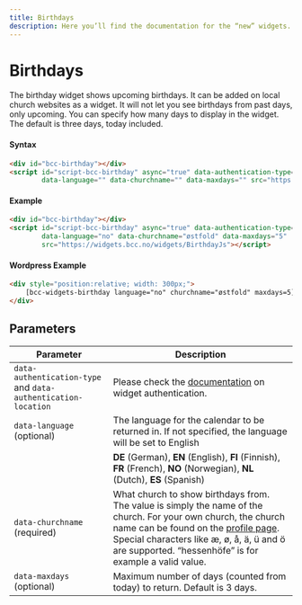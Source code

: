 ```yaml
---
title: Birthdays
description: Here you’ll find the documentation for the “new” widgets. They are also known as widgets.bcc.no (as opposed to the old widgets: widgets.brunstad.org).
---
```


# Birthdays

The birthday widget shows upcoming birthdays. It can be added on local church websites as a widget. It will not let you
see birthdays from past days, only upcoming. You can specify how many days to display in the widget. The default is
three days, today included.

#### Syntax
````html
<div id="bcc-birthday"></div>
<script id="script-bcc-birthday" async="true" data-authentication-type="" data-authentication-location=""
        data-language="" data-churchname="" data-maxdays="" src="https://widgets.bcc.no/widgets/BirthdayJs"></script>
````
#### Example
````html
<div id="bcc-birthday"></div>
<script id="script-bcc-birthday" async="true" data-authentication-type="" data-authentication-location=""
        data-language="no" data-churchname="østfold" data-maxdays="5"
        src="https://widgets.bcc.no/widgets/BirthdayJs"></script>
````
#### Wordpress Example
````html
<div style="position:relative; width: 300px;">  
    [bcc-widgets-birthday language="no" churchname="østfold" maxdays=5]
</div>
````


## Parameters
| Parameter                                                         | Description                                                                                                                                                                                                                                                                                     |
|-------------------------------------------------------------------|-------------------------------------------------------------------------------------------------------------------------------------------------------------------------------------------------------------------------------------------------------------------------------------------------|
| ``data-authentication-type`` and ``data-authentication-location`` | Please check the [documentation](#widgets-authentication) on widget authentication.                                                                                                                                                                                                             |
| ``data-language`` (optional)                                      | The language for the calendar to be returned in. If not specified, the language will be set to English                                                                                                                                                                                          |
|                                                                   | **DE** (German), **EN** (English), **FI** (Finnish), **FR** (French), **NO** (Norwegian), **NL** (Dutch), **ES** (Spanish)                                                                                                                                                                      |                                                                                                                                                                                                                     |
| ``data-churchname`` (required)                                    | What church to show birthdays from. The value is simply the name of the church. For your own church, the church name can be found on the [profile page](https://members.bcc.no/profile/). Special characters like æ, ø, å, ä, ü and ö are supported. “hessenhöfe” is for example a valid value. |
| ``data-maxdays `` (optional)                                      | Maximum number of days (counted from today) to return. Default is 3 days.                                                                                                                                                                                                                       |